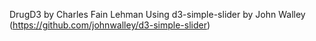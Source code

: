 DrugD3 by Charles Fain Lehman
Using d3-simple-slider by John Walley (https://github.com/johnwalley/d3-simple-slider)
